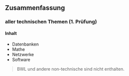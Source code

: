 ## Zusammenfassung
### aller technischen Themen (1. Prüfung)

#### Inhalt
- Datenbanken
- Mathe
- Netzwerke
- Software

> BWL und andere non-technische sind nicht enthalten.
